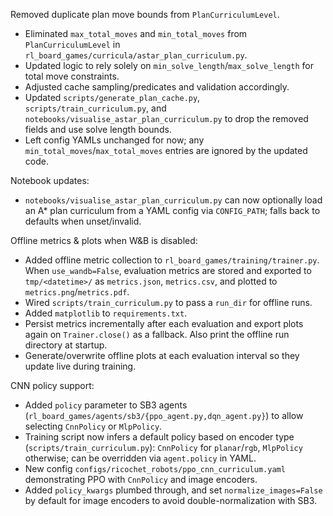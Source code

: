 Removed duplicate plan move bounds from `PlanCurriculumLevel`.

- Eliminated `max_total_moves` and `min_total_moves` from `PlanCurriculumLevel` in `rl_board_games/curricula/astar_plan_curriculum.py`.
- Updated logic to rely solely on `min_solve_length`/`max_solve_length` for total move constraints.
- Adjusted cache sampling/predicates and validation accordingly.
- Updated `scripts/generate_plan_cache.py`, `scripts/train_curriculum.py`, and `notebooks/visualise_astar_plan_curriculum.py` to drop the removed fields and use solve length bounds.
- Left config YAMLs unchanged for now; any `min_total_moves`/`max_total_moves` entries are ignored by the updated code.

Notebook updates:
- `notebooks/visualise_astar_plan_curriculum.py` can now optionally load an A* plan curriculum from a YAML config via `CONFIG_PATH`; falls back to defaults when unset/invalid.

Offline metrics & plots when W&B is disabled:
- Added offline metric collection to `rl_board_games/training/trainer.py`. When `use_wandb=False`, evaluation metrics are stored and exported to `tmp/<datetime>/` as `metrics.json`, `metrics.csv`, and plotted to `metrics.png`/`metrics.pdf`.
- Wired `scripts/train_curriculum.py` to pass a `run_dir` for offline runs.
- Added `matplotlib` to `requirements.txt`.
 - Persist metrics incrementally after each evaluation and export plots again on `Trainer.close()` as a fallback. Also print the offline run directory at startup.
 - Generate/overwrite offline plots at each evaluation interval so they update live during training.


CNN policy support:
- Added `policy` parameter to SB3 agents (`rl_board_games/agents/sb3/{ppo_agent.py,dqn_agent.py}`) to allow selecting `CnnPolicy` or `MlpPolicy`.
- Training script now infers a default policy based on encoder type (`scripts/train_curriculum.py`): `CnnPolicy` for `planar`/`rgb`, `MlpPolicy` otherwise; can be overridden via `agent.policy` in YAML.
- New config `configs/ricochet_robots/ppo_cnn_curriculum.yaml` demonstrating PPO with `CnnPolicy` and image encoders.
- Added `policy_kwargs` plumbed through, and set `normalize_images=False` by default for image encoders to avoid double-normalization with SB3.
